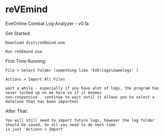 reVEmind
========

EveOnline Combat Log Analyzer - v0.1a


  Get Started:


    Download dist\reVEmind.exe
    
    Run reVEmind.exe
  
  
  
  First Time Running:
  
  
    File > Select Folder (something like 'EVE\logs\Gamelogs' )
    
    Actions > Import All Files
    
    wait a while - especially if you have alot of logs, the program has never locked up on me here so if it beomes
    non-responsive.. continue to wait until it allows you to select a date(one that has been imported)
  
  After That:
  
    You will still need to import future logs, however the log folder should be saved. So all you need to do next time
    is just 'Actions > Import'
    
    


<script>
  (function(i,s,o,g,r,a,m){i['GoogleAnalyticsObject']=r;i[r]=i[r]||function(){
  (i[r].q=i[r].q||[]).push(arguments)},i[r].l=1*new Date();a=s.createElement(o),
  m=s.getElementsByTagName(o)[0];a.async=1;a.src=g;m.parentNode.insertBefore(a,m)
  })(window,document,'script','//www.google-analytics.com/analytics.js','ga');

  ga('create', 'UA-49779848-2', 'github.com');
  ga('send', 'pageview');

</script>
